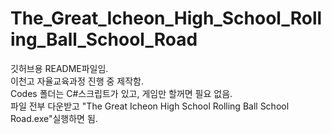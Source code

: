 # The_Great_Icheon_High_School_Rolling_Ball_School_Road

깃허브용 README파일임.\
이천고 자율교육과정 진행 중 제작함.\
Codes 폴더는 C#스크립트가 있고, 게임만 할꺼면 필요 없음.\
파일 전부 다운받고 "The Great Icheon High School Rolling Ball School Road.exe"실행하면 됨.
